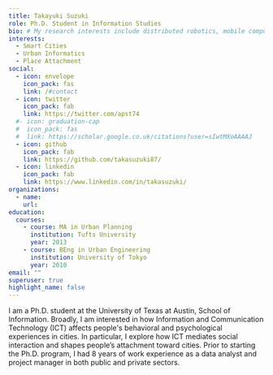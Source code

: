 ```yaml
---
title: Takayuki Suzuki
role: Ph.D. Student in Information Studies
bio: # My research interests include distributed robotics, mobile computing and programmable matter.
interests:
  - Smart Cities
  - Urban Informatics
  - Place Attachment
social:
  - icon: envelope
    icon_pack: fas
    link: /#contact
  - icon: twitter
    icon_pack: fab
    link: https://twitter.com/apst74
  #- icon: graduation-cap
  #  icon_pack: fas
  #  link: https://scholar.google.co.uk/citations?user=sIwtMXoAAAAJ
  - icon: github
    icon_pack: fab
    link: https://github.com/takasuzuki87/
  - icon: linkedin
    icon_pack: fab
    link: https://www.linkedin.com/in/takasuzuki/
organizations:
  - name:
    url:
education:
  courses:
    - course: MA in Urban Planning
      institution: Tufts University
      year: 2013
    - course: BEng in Urban Engineering
      institution: University of Tokyo
      year: 2010
email: ""
superuser: true
highlight_name: false
---
```


I am a Ph.D. student at the University of Texas at Austin, School of Information. Broadly, I am interested in how Information and Communication Technology (ICT) affects people's behavioral and psychological experiences in cities. In particular, I explore how ICT mediates social interaction and shapes people’s attachment toward cities.
Prior to starting the Ph.D. program, I had 8 years of work experience as a data analyst and project manager in both public and private sectors.

<!-- {{< icon name="download" pack="fas" >}} Download my {{< staticref "media/demo_resume.pdf" "newtab" >}}resumé{{< /staticref >}}. -->
